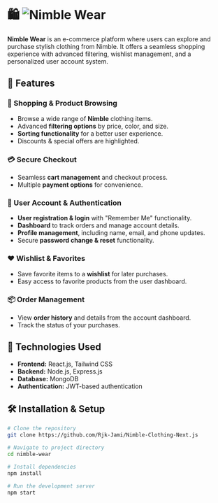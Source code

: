 # 🛍️ ![Nimble Wear](https://nimble-clothing-next-js.vercel.app)

**Nimble Wear** is an e-commerce platform where users can explore and purchase stylish clothing from Nimble. It offers a seamless shopping experience with advanced filtering, wishlist management, and a personalized user account system.

## 🚀 Features

### 🛒 Shopping & Product Browsing
- Browse a wide range of **Nimble** clothing items.
- Advanced **filtering options** by price, color, and size.
- **Sorting functionality** for a better user experience.
- Discounts & special offers are highlighted.

### 💳 Secure Checkout
- Seamless **cart management** and checkout process.
- Multiple **payment options** for convenience.

### 📜 User Account & Authentication
- **User registration & login** with "Remember Me" functionality.
- **Dashboard** to track orders and manage account details.
- **Profile management**, including name, email, and phone updates.
- Secure **password change & reset** functionality.

### ❤️ Wishlist & Favorites
- Save favorite items to a **wishlist** for later purchases.
- Easy access to favorite products from the user dashboard.

### 📦 Order Management
- View **order history** and details from the account dashboard.
- Track the status of your purchases.

## 🔧 Technologies Used
- **Frontend:** React.js, Tailwind CSS
- **Backend:** Node.js, Express.js
- **Database:** MongoDB
- **Authentication:** JWT-based authentication

<!-- ## 📸 Screenshots
![Product Page](./screenshots/product-page.png)
![User Dashboard](./screenshots/user-dashboard.png) -->

## 🛠️ Installation & Setup

```bash
# Clone the repository
git clone https://github.com/Rjk-Jami/Nimble-Clothing-Next.js

# Navigate to project directory
cd nimble-wear

# Install dependencies
npm install

# Run the development server
npm start

